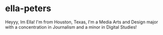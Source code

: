 # ella-peters
Heyyy, Im Ella! 
I'm from Houston, Texas,
I'm a Media Arts and Design major with a concentration in Journalism and a minor in Digital Studies!

